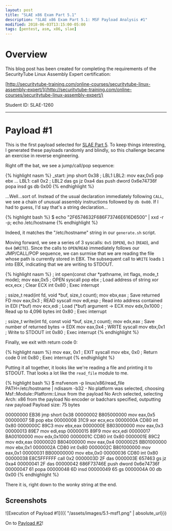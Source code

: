 ```yaml
---
layout: post
title: "SLAE x86 Exam Part 5.1"
description: "SLAE x86 Exam Part 5.1: MSF Payload Analysis #1"
modified: 2018-06-03T13:15:00-05:00
tags: [pentest, asm, x86, slae]
---
```


# Overview
This blog post has been created for completing the requirements of the
SecurityTube Linux Assembly Expert certification:

[http://securitytube-training.com/online-courses/securitytube-linux-assembly-expert/](/http://securitytube-training.com/online-courses/securitytube-linux-assembly-expert/)

Student ID: SLAE-1260

---
# Payload #1

This is the first payload selected for [SLAE Part 5](/slae-5-msf).  To keep
things interesting, I generated these payloads randomly and blindly, so this
challenge became an exercise in reverse engineering.

Right off the bat, we see a jump/call/pop sequence:

{% highlight nasm %}
_start:
    jmp short 0x38 ; LBL1
LBL2:
    mov eax,0x5
    pop ebx
    ...
LBL1:
    call 0x2 ; LBL2
    das
    gs jz 0xa4
    das
    push dword 0x6e74736f
    popa
    insd
    gs
    db 0x00
{% endhighlight %}

...Well...sort of.  Instead
of the usual declaration immediately following `CALL`, we see a chain of unusual
assembly instructions followed by `db 0x00`.  If I had to guess, I'd say that's
a string declaration...

{% highlight bash %}
$ echo "2F6574632F686F73746E616D6500" | xxd -r -p; echo
/etc/hostname
{% endhighlight %}

Indeed, it matches the "/etc/hostname" string in our `generate.sh` script.

Moving forward, we see a series of 3 syscalls: `0x5` (`OPEN`), `0x3` (`READ`),
and `0x4` (`WRITE`).  Since the calls to `OPEN`/`READ` immediately follows our 
JMP/CALL/POP sequence, we can surmise that we are reading the file whose path
is currently stored in EBX. The subsequent call to `WRITE` loads `1` into EBX,
indicating that we are writing to STDOUT.  

{% highlight nasm %}
; int open(const char *pathname, int flags, mode_t mode);
mov eax,0x5     ; OPEN syscall
pop ebx         ; Load address of string
xor ecx,ecx     ; Clear ECX
int 0x80        ; Exec interrupt

; ssize_t read(int fd, void *buf, size_t count);
mov ebx,eax     ; Save returned FD
mov eax,0x3     ; READ syscall
mov edi,esp     ; Read into address contained in EDI (*buf)
mov ecx,edi     ; Load (*buf) argument -> ECX
mov edx,0x1000  ; Read up to 4,096 bytes
int 0x80        ; Exec interrupt

; ssize_t write(int fd, const void *buf, size_t count);
mov edx,eax     ; Save number of returned bytes -> EDX
mov eax,0x4     ; WRITE syscall
mov ebx,0x1     ; Write to STDOUT
int 0x80        ; Exec interrupt
{% endhighlight %}

Finally, we exit with return code 0:

{% highlight nasm %}
mov eax, 0x1    ; EXIT syscall
mov ebx, 0x0    ; Return code 0
int 0x80        ; Exec interrupt
{% endhighlight %}

Putting it all together, it looks like we're reading a file and printing it to
STDOUT.  That looks a lot like the `read_file` module to me.  

{% highlight bash %}
$ msfvenom -p linux/x86/read_file PATH=/etc/hostname | ndisasm -b32 - 
No platform was selected, choosing Msf::Module::Platform::Linux from the payload
No Arch selected, selecting Arch: x86 from the payload
No encoder or badchars specified, outputting raw payload
Payload size: 75 bytes

00000000  EB36              jmp short 0x38
00000002  B805000000        mov eax,0x5
00000007  5B                pop ebx
00000008  31C9              xor ecx,ecx
0000000A  CD80              int 0x80
0000000C  89C3              mov ebx,eax
0000000E  B803000000        mov eax,0x3
00000013  89E7              mov edi,esp
00000015  89F9              mov ecx,edi
00000017  BA00100000        mov edx,0x1000
0000001C  CD80              int 0x80
0000001E  89C2              mov edx,eax
00000020  B804000000        mov eax,0x4
00000025  BB01000000        mov ebx,0x1
0000002A  CD80              int 0x80
0000002C  B801000000        mov eax,0x1
00000031  BB00000000        mov ebx,0x0
00000036  CD80              int 0x80
00000038  E8C5FFFFFF        call 0x2
0000003D  2F                das
0000003E  657463            gs jz 0xa4
00000041  2F                das
00000042  686F73746E        push dword 0x6e74736f
00000047  61                popa
00000048  6D                insd
00000049  65                gs
0000004A  00                db 0x00
{% endhighlight %}

There it is, right down to the wonky string at the end.  

## Screenshots

![Execution of Payload #1]({{ "/assets/images/5.1-msf1.png" | absolute_url}})

On to [Payload #2](/slae-5-msf2)!
